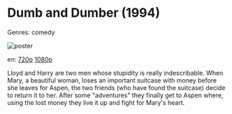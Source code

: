 # Dumb and Dumber (1994)

Genres: comedy

![poster](http://image.tmdb.org/t/p/w500/4LdpBXiCyGKkR8FGHgjKlphrfUc.jpg)

en:
  [720p](magnet:?xt=urn:btih:8B6933AAB7C1B37AF941DE9E0B2C42EB859A9450&tr=udp://glotorrents.pw:6969/announce&tr=udp://tracker.opentrackr.org:1337/announce&tr=udp://torrent.gresille.org:80/announce&tr=udp://tracker.openbittorrent.com:80&tr=udp://tracker.coppersurfer.tk:6969&tr=udp://tracker.leechers-paradise.org:6969&tr=udp://p4p.arenabg.ch:1337&tr=udp://tracker.internetwarriors.net:1337)
  [1080p](magnet:?xt=urn:btih:61DBB3B408D3B93555A5B96C348491081FBB0A2C&tr=udp://glotorrents.pw:6969/announce&tr=udp://tracker.opentrackr.org:1337/announce&tr=udp://torrent.gresille.org:80/announce&tr=udp://tracker.openbittorrent.com:80&tr=udp://tracker.coppersurfer.tk:6969&tr=udp://tracker.leechers-paradise.org:6969&tr=udp://p4p.arenabg.ch:1337&tr=udp://tracker.internetwarriors.net:1337)
  


Lloyd and Harry are two men whose stupidity is really indescribable. When Mary, a beautiful woman, loses an important suitcase with money before she leaves for Aspen, the two friends (who have found the suitcase) decide to return it to her. After some "adventures" they finally get to Aspen where, using the lost money they live it up and fight for Mary's heart.